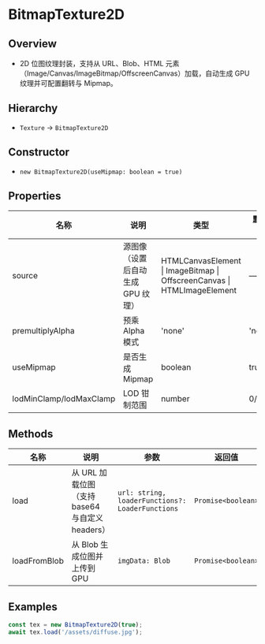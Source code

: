 # BitmapTexture2D

## Overview
- 2D 位图纹理封装，支持从 URL、Blob、HTML 元素（Image/Canvas/ImageBitmap/OffscreenCanvas）加载，自动生成 GPU 纹理并可配置翻转与 Mipmap。

## Hierarchy
- `Texture` → `BitmapTexture2D`

## Constructor
- `new BitmapTexture2D(useMipmap: boolean = true)`

## Properties
| 名称 | 说明 | 类型 | 默认值 | 可选值 |
| --- | --- | --- | --- | --- |
| source | 源图像（设置后自动生成 GPU 纹理） | HTMLCanvasElement \| ImageBitmap \| OffscreenCanvas \| HTMLImageElement | — | — |
| premultiplyAlpha | 预乘 Alpha 模式 | 'none' | 'none' |
| useMipmap | 是否生成 Mipmap | boolean | true | true/false |
| lodMinClamp/lodMaxClamp | LOD 钳制范围 | number | 0/4 | — |

## Methods
| 名称 | 说明 | 参数 | 返回值 |
| --- | --- | --- | --- |
| load | 从 URL 加载位图（支持 base64 与自定义 headers） | `url: string, loaderFunctions?: LoaderFunctions` | `Promise<boolean>` |
| loadFromBlob | 从 Blob 生成位图并上传到 GPU | `imgData: Blob` | `Promise<boolean>` |

## Examples
```ts
const tex = new BitmapTexture2D(true);
await tex.load('/assets/diffuse.jpg');
```


